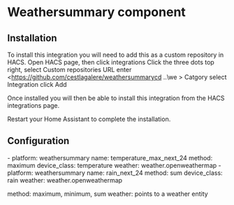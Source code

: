 # Weathersummary component

## Installation

To install this integration you will need to add this as a custom repository in HACS.
Open HACS page, then click integrations
Click the three dots top right, select Custom repositories
URL enter <https://github.com/cestlagalere/weathersummarycd ..\we >
Catgory select Integration
click Add

Once installed you will then be able to install this integration from the HACS integrations page.

Restart your Home Assistant to complete the installation.

## Configuration

  \- platform: weathersummary
    name: temperature_max_next_24
    method: maximum
    device_class: temperature
    weather: weather.openweathermap
  \- platform: weathersummary
    name: rain_next_24
    method: sum
    device_class: rain
    weather: weather.openweathermap

method: maximum, minimum, sum
weather: points to a weather entity